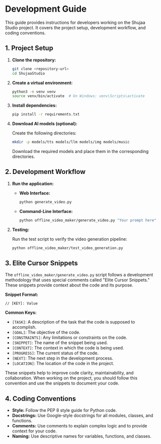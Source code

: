 # Development Guide

This guide provides instructions for developers working on the Shujaa Studio project. It covers the project setup, development workflow, and coding conventions.

## 1. Project Setup

1.  **Clone the repository:**

    ```bash
    git clone <repository-url>
    cd ShujaaStudio
    ```

2.  **Create a virtual environment:**

    ```bash
    python3 -m venv venv
    source venv/bin/activate  # On Windows: venv\Scripts\activate
    ```

3.  **Install dependencies:**

    ```bash
    pip install -r requirements.txt
    ```

4.  **Download AI models (optional):**

    Create the following directories:

    ```bash
    mkdir -p models/tts models/llm models/img models/music
    ```

    Download the required models and place them in the corresponding directories.

## 2. Development Workflow

1.  **Run the application:**

    *   **Web Interface:**

        ```bash
        python generate_video.py
        ```

    *   **Command-Line Interface:**

        ```bash
        python offline_video_maker/generate_video.py "Your prompt here"
        ```

2.  **Testing:**

    Run the test script to verify the video generation pipeline:

    ```bash
    python offline_video_maker/test_video_generation.py
    ```

## 3. Elite Cursor Snippets

The `offline_video_maker/generate_video.py` script follows a development methodology that uses special comments called "Elite Cursor Snippets." These snippets provide context about the code and its purpose.

**Snippet Format:**

```
// [KEY]: Value
```

**Common Keys:**

*   `[TASK]`: A description of the task that the code is supposed to accomplish.
*   `[GOAL]`: The objective of the code.
*   `[CONSTRAINTS]`: Any limitations or constraints on the code.
*   `[SNIPPET]`: The name of the snippet being used.
*   `[CONTEXT]`: The context in which the code is being used.
*   `[PROGRESS]`: The current status of the code.
*   `[NEXT]`: The next step in the development process.
*   `[LOCATION]`: The location of the code in the project.

These snippets help to improve code clarity, maintainability, and collaboration. When working on the project, you should follow this convention and use the snippets to document your code.

## 4. Coding Conventions

*   **Style:** Follow the PEP 8 style guide for Python code.
*   **Docstrings:** Use Google-style docstrings for all modules, classes, and functions.
*   **Comments:** Use comments to explain complex logic and to provide context for your code.
*   **Naming:** Use descriptive names for variables, functions, and classes.